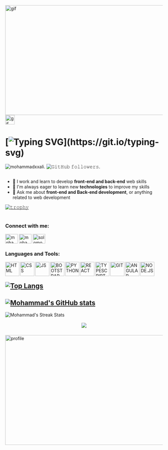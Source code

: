 <img src="https://github.com/mohammadxxali/mohammadxxali/blob/main/icons/Welcome.gif" width="850" height="350" align="center" alt="gif" />

<img src="https://github.com/mohammadxxali/mohammadxxali/blob/main/icons/Hi.gif" width="30" alt="gif" />




# [![Typing SVG](https://readme-typing-svg.demolab.com?font=Monoton&size=23&duration=4500&pause=1000&color=F70000&width=450&lines=Hi%2C+I'm+Mohammad+%F0%9F%99%82;I+am+a+Full+Stack+Web+Developer;Welcome+to+My+Github!)](https://git.io/typing-svg)




<p align="left"> 
<img src="https://komarev.com/ghpvc/?username=mohammadxxali&label=Profile%20views&color=C20000&style=flat" alt="mohammadxxali" />.
<img src="https://img.shields.io/github/followers/mohammadxxali?color=c20000&style=plastic" alt="𝙶𝚒𝚝𝙷𝚞𝚋 𝚏𝚘𝚕𝚕𝚘𝚠𝚎𝚛𝚜" >.
</p>


##
- 🔭 I work and learn to develop **front-end and back-end** web skills
- 🌱 I'm always eager to learn new **technologies** to improve my skills
- 💬 Ask me about **front-end and Back-end development**, or anything related to web development

[![𝚝𝚛𝚘𝚙𝚑𝚢](https://github-profile-trophy.vercel.app/?username=mohammadxxali&theme=radical)](https://github.com/mohammadxxali)

#

<h3 align="left">Connect with me:</h3>
<p align="left">
<a href="https://www.linkedin.com/in/mohammad-ali-1042b926b/" target="blank"><img align="center" src="https://raw.githubusercontent.com/rahuldkjain/github-profile-readme-generator/master/src/images/icons/Social/linked-in-alt.svg" alt="mohammadxxali" height="30" width="40" /></a>
<a href="https://twitter.com/mohammadxonel" target="blank"><img align="center" src="https://raw.githubusercontent.com/rahuldkjain/github-profile-readme-generator/master/src/images/icons/Social/twitter.svg" alt="mohammadxxali" height="30" width="40" /></a>
<a href="https://www.instagram.com/mohammadxonel/" target="blank"><img align="center" src="https://raw.githubusercontent.com/rahuldkjain/github-profile-readme-generator/master/src/images/icons/Social/instagram.svg" alt="solomonkassa" height="30" width="40" /></a>

</p>

<h3>Languages and Tools:</h3>

<img align="left" alt="HTML" width="45px" src="https://github.com/mohammadxxali/README.md/blob/main/icons/html-5.png" />
<img align="left" alt="CSS" width="45px" src="https://github.com/mohammadxxali/README.md/blob/main/icons/css-3.png" />
<img align="left" alt="JS" width="45px" src="https://github.com/mohammadxxali/README.md/blob/main/icons/js.png" />
<img align="left" alt="BOOTSTRAP" width="45px" src="https://github.com/mohammadxxali/README.md/blob/main/icons/bootstrap.png" />
<img align="left" alt="PYTHON" width="45px" src="https://github.com/mohammadxxali/README.md/blob/main/icons/python.png" />
<img align="left" alt="REACT" width="45px" src="https://github.com/mohammadxxali/README.md/blob/main/icons/react.png" />
<img align="left" alt="TYPESCRIPT" width="45px" src="https://github.com/mohammadxxali/README.md/blob/main/icons/typescript.png" />
<img align="left" alt="GIT" width="45px" src="https://github.com/mohammadxxali/README.md/blob/main/icons/git.png" />
<img align="left" alt="ANGULAR" width="45px" src="https://github.com/mohammadxxali/README.md/blob/main/icons/Angular.png" />
<img align="left" alt="NODE.JS" width="45px" src="https://github.com/mohammadxxali/README.md/blob/main/icons/node.js.png" />

<br/>
<br/>

## [![Top Langs](https://github-readme-stats.vercel.app/api/top-langs/?username=mohammadxxali&layout=compact&theme=dark)](https://github.com/mohammadxxali/github-readme-stats)

## [![Mohammad's GitHub stats](https://github-readme-stats.vercel.app/api?username=mohammadxxali&count_private=true&show_icons=true&theme=dark)](https://github.com/mohammadxxali/github-readme-stats)
<div align="left">
  <img src="https://github-readme-streak-stats.herokuapp.com/?user=mohammadxxali&theme=dark" alt="Mohammad's Streak Stats"/>
</div>


<br/>

<div align="center">
  <img src="https://github.com/mohammadxxali/mohammadxxali/blob/main/icons/github-user-contribution.svg"/>
</div>

###

<img width="850" height="350" align="right" alt="profile" src="https://github.com/mohammadxxali/mohammadxxali/blob/main/icons/img.gif" />

